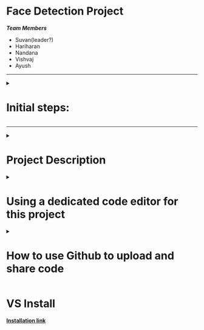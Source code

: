 # Face Detection Project


***Team Members***
- Suvan(leader?)
- Hariharan
- Nandana
- Vishvaj
- Ayush


***
<details id=1 closed>
  <summary><h1>Initial steps:</h1></summary>

    Before starting this project make sure you have completed the following
<b>

  -  Visual Studio Community version 
  -  OpenCV library
  -  Github Global Campus programme
  
  
  ``` refer to miscellaneous section for access links ```
</b>
</details>


***

<details id=2 closed>
  <summary><h1>Project Description</h1></summary> 
  <h3>UML USE CASE DIAGRAM</h3>
  
  
  ![facedetectproj 1](https://user-images.githubusercontent.com/118198968/219878985-3be39a09-9e59-495c-a1d6-b5b5623847cc.png "UML USE CASE DIAGRAM BY SUVAN")
  
  ``` Diagram is subject to change ```
  
  ***
  
  <b> How does our project work? </h>
  - The user runs our program 
  - The program activates the camera and either captures a single picture or a live feed of the user's face (input is given frame by frame).
  - The frame is then analyzed by the haarcascades.xml file
  - The frame is then sent to the eye_tree_eyeglasses.xml or the frontalcatface.xml file which will draw a rectangle/circle or other fancy denotations
  - The output frame is then sent back and displayed to the user 
  
  
  There can be additional features like face-counter, name-tags, etc..
  
</details>

<details id=3 closed>
  <summary><h1>Using a dedicated code editor for this project</h1></summary>
  For this specific Project we would be using Visual Studio Community Release.
  <p>
  To Download:  
    
  -  navigate to the link provided below
  -  Click on the download button on the website
  -  Wait for the download to finish 
  -  Run the Visual Studio Installer program
  -  Inside, Choose The Desktop development with C++ option only ![image](https://user-images.githubusercontent.com/118198968/219970784-0bd99768-52e9-43d3-9baf-51260c0a0024.png)

  -  wait till installation procedure finishes.
  </p>
  
  *If there are any errors that say 'file' failed to install, Click on retry button*

</details>

<details id=4 closed>
  <summary><h1>How to use Github to upload and share code</h1></summary>
  <p>
    Once you're done with some code and wish to share it with the rest of the team :
    
    -  Make sure your code is nice and **packaged within a subfolder** such that you will share the folder as a whole.
    -  Go to this repository
    -  Click on Main and **switch to the testing branch** ![image](https://user-images.githubusercontent.com/118198968/219971226-abd463c2-783e-4d54-9e2e-03d6eefca0df.png)

    -  Click on **Add File**. ![image](https://user-images.githubusercontent.com/118198968/219971261-ef2f1807-393c-4a34-b4c9-40b0c9771365.png)

    -  Click on **Upload file**
    -  You will see this page. **ENSURE THAT THIS IS SET TO TEST**![image](https://user-images.githubusercontent.com/118198968/219971302-a58af64e-a442-4bbc-9b89-51d260ab5d46.png)
    -  **Upload your files** either by dragging and dropping or by selecting from a list
    -  **Be sure to add a description on the update**
    -  click on commit changes.


  
  </p>
</details>

# VS Install
[Installation link](https://visualstudio.microsoft.com/vs/community/)
